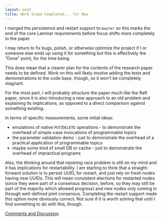 ```yaml
---
layout: post
title: Work Scope Completed... for Now
---
```


I merged the persistence and restart support to `master` so this marks the end of the core Laminar requirements before focus shifts more completely to the paper.

I may return to fix bugs, polish, or otherwise optimize the project if I or someone else ends up using it for something but this is effectively the "Done" point, for the time being.

This does mean that a clearer plan for the contents of the research paper needs to be defined.  Work on this will likely involve adding the tests and demonstrations to the code base, though, so it won't be completely stagnant.

For the most part, I will probably structure the paper much like the Raft paper, since it is also introducing a new approach to an old problem and explaining its implications, as opposed to a direct comparison against something existing.

In terms of specific measurements, some initial ideas:

* emulations of native `PUT`/`DELETE` operations - to demonstrate the overhead of simple-case invocations of programmable topics
* the parameter validation demo - just to demonstrate the overhead of a practical application of programmable topics
* maybe some kind of small DB or cache - just to demonstrate the overhead of impractical programs

Also, the thinking around that rejoining race problem is still on my mind and it has implications for restartability.  I am starting to think that a straight-forward solution is to persist UUID, for restart, and just rely on fresh nodes having new UUIDs.  This will mean consistent elections for restarted nodes (since they were part of a consensus decision, before, so they may still be part of the majority which allowed progress) and new nodes only coming in through well-defined joint consensus.  Completing the restart support made this option more obviously correct.  Not sure if it is worth solving that until I find something to do with this, though.

[Comments and Discussion](https://github.com/jmdisher/Laminar-blog/issues/14)
